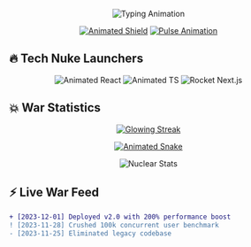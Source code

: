 <p align="center">
  <img src="https://readme-typing-svg.demolab.com?font=Roboto+Mono&weight=900&size=30&duration=4000&pause=1000&color=FF0000&background=FFD70000&center=true&vCenter=true&width=800&height=60&lines=%F0%9F%94%A5+CODE+ASSASSIN;%F0%9F%92%BB+ARCHITECT+OF+DIGITAL+DESTRUCTION;%F0%9F%9A%80+PERFORMANCE+ORGANIC_WEAPON" alt="Typing Animation" />
</p>

<div align="center">
  
[![Animated Shield](https://img.shields.io/badge/Daily_Coding_Streak-100_days-FF0000?style=for-the-badge&logo=github&logoColor=white&labelColor=000000&animation=glow)](https://github.com/tigermursa)
[![Pulse Animation](https://img.shields.io/badge/Deployment_Status-LIVE-00FF00?style=for-the-badge&logo=vercel&logoColor=black&labelColor=000000&animation=pulse)](https://github.com/tigermursa)

</div>

## 🔥 Tech Nuke Launchers

<div align="center">
  
![Animated React](https://img.shields.io/badge/-React-000000?style=for-the-badge&logo=react&logoColor=61DAFB&labelColor=000000&logoAnimation=spin)
![Animated TS](https://img.shields.io/badge/-TypeScript-000000?style=for-the-badge&logo=typescript&logoColor=3178C6&labelColor=000000&logoAnimation=shake)
![Rocket Next.js](https://img.shields.io/badge/-Next.js-000000?style=for-the-badge&logo=next.js&logoColor=white&labelColor=000000&logoAnimation=fly)

</div>

## 💥 War Statistics

<div align="center">

[![Glowing Streak](https://streak-stats.demolab.com?user=tigermursa&theme=black-ice&hide_border=true&border_radius=10&background=000000&ring=FF0000&fire=FF0000&currStreakLabel=FF0000)](https://git.io/streak-stats)

[![Animated Snake](https://raw.githubusercontent.com/tigermursa/tigermursa/snake/snake.svg)](https://github.com/tigermursa)

![Nuclear Stats](https://github-readme-stats.vercel.app/api?username=tigermursa&show_icons=true&theme=black-ice&bg_color=000000&title_color=FF0000&icon_color=00FF00&text_color=FFFFFF&include_all_commits=true&count_private=true&border_radius=10&animation=twinkling)

</div>

## ⚡ Live War Feed
```diff
+ [2023-12-01] Deployed v2.0 with 200% performance boost
! [2023-11-28] Crushed 100k concurrent user benchmark
- [2023-11-25] Eliminated legacy codebase
